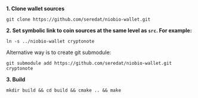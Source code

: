 **1. Clone wallet sources**

```
git clone https://github.com/seredat/niobio-wallet.git
```

**2. Set symbolic link to coin sources at the same level as `src`. For example:**

```
ln -s ../niobio-wallet cryptonote
```

Alternative way is to create git submodule:

```
git submodule add https://github.com/seredat/niobio-wallet.git cryptonote
```

**3. Build**

```
mkdir build && cd build && cmake .. && make
```
